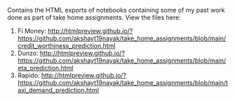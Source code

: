 Contains the HTML exports of notebooks containing some of my past work done as part of take home assignments. View the files here:

1. Fi Money: http://htmlpreview.github.io/?https://github.com/akshayt19nayak/take_home_assignments/blob/main/credit_worthiness_prediction.html
2. Dunzo: http://htmlpreview.github.io/?https://github.com/akshayt19nayak/take_home_assignments/blob/main/eta_prediction.html
3. Rapido: http://htmlpreview.github.io/?https://github.com/akshayt19nayak/take_home_assignments/blob/main/taxi_demand_prediction.html
